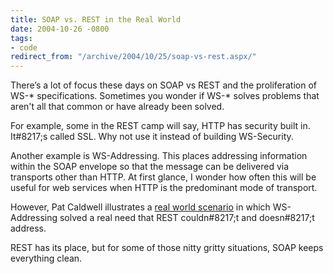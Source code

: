 ```yaml
---
title: SOAP vs. REST in the Real World
date: 2004-10-26 -0800
tags:
- code
redirect_from: "/archive/2004/10/25/soap-vs-rest.aspx/"
---
```


There’s a lot of focus these days on SOAP vs REST and the proliferation
of WS-\* specifications. Sometimes you wonder if WS-\* solves problems
that aren't all that common or have already been solved.

For example, some in the REST camp will say, HTTP has security built in.
It\#8217;s called SSL. Why not use it instead of building WS-Security.

Another example is WS-Addressing. This places addressing information
within the SOAP envelope so that the message can be delivered via
transports other than HTTP. At first glance, I wonder how often this
will be useful for web services when HTTP is the predominant mode of
transport.

However, Pat Caldwell illustrates a [real world
scenario](http://www.cauldwell.net/patrick/blog/PermaLink,guid,9ba58b84-f978-4b49-8aa5-5c2c0e0c9458.aspx "WS-Addressing")
in which WS-Addressing solved a real need that REST couldn\#8217;t and
doesn\#8217;t address.

REST has its place, but for some of those nitty gritty situations, SOAP
keeps everything clean.

